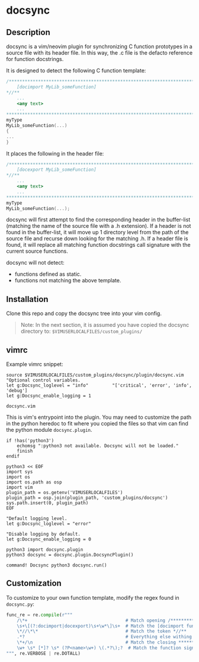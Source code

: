 # docsync

## Description

docsync is a vim/neovim plugin for synchronizing C function prototypes in a
source file with its header file. In this way, the .c file is the defacto
reference for function docstrings.

It is designed to detect the following C function template:

```c
/******************************************************************************
    [docimport MyLib_someFunction]
*//**
    ...
    <any text>
    ...
******************************************************************************/
myType
MyLib_someFunction(...)
{
...
}
```

It places the following in the header file:
```c
/******************************************************************************
    [docexport MyLib_someFunction]
*//**
    ...
    <any text>
    ...
******************************************************************************/
myType
MyLib_someFunction(...);
```

docsync will first attempt to find the corresponding header in the buffer-list
(matching the name of the source file with a .h extension). If a header is not
found in the buffer-list, it will move up 1 directory level from the path of the
source file and recurse down looking for the matching .h.  If a header file is
found, it will replace all matching function docstrings call signature with the
current source functions.

docsync will not detect:
  * functions defined as static. 
  * functions not matching the above template.

## Installation

Clone this repo and copy the docsync tree into your vim config.

>Note: In the next section, it is assumed you have copied the docsync directory
>to: `$VIMUSERLOCALFILES/custom_plugins/`

## vimrc

Example vimrc snippet:

```vim
source $VIMUSERLOCALFILES/custom_plugins/docsync/plugin/docsync.vim
"Optional control variables.
let g:Docsync_loglevel = "info"         "['critical', 'error', 'info', 'debug']
let g:Docsync_enable_logging = 1              
```

`docsync.vim` 

This is vim's entrypoint into the plugin. You may need to
customize the path in the python heredoc to fit where you copied the files so
that vim can find the python module `docsync.plugin`.

```vim
if !has('python3')
    echomsg ":python3 not available. Docsync will not be loaded."
    finish
endif

python3 << EOF
import sys
import os
import os.path as osp
import vim
plugin_path = os.getenv('VIMUSERLOCALFILES')
plugin_path = osp.join(plugin_path, 'custom_plugins/docsync')
sys.path.insert(0, plugin_path)
EOF

"Default logging level.
let g:Docsync_loglevel = "error"

"Disable logging by default.
let g:Docsync_enable_logging = 0

python3 import docsync.plugin
python3 docsync = docsync.plugin.DocsyncPlugin()

command! Docsync python3 docsync.run()
```

## Customization

To customize to your own function template, modify the regex found in
`docsync.py`:

```python
func_re = re.compile(r"""
    /\*+                                     # Match opening /***************
    \s+\[(?:docimport|docexport)\s+\w*\]\s+  # Match the [docimport funcname] line
    \*//\*\*                                 # Match the token *//**
    .*?                                      # Everything else withing the docstring.
    \*+/\n                                   # Match the closing ************/
    \w+ \s* [*]? \s* (?P<name>\w+) \(.*?\);?  # Match the function signature
""", re.VERBOSE | re.DOTALL)
```
